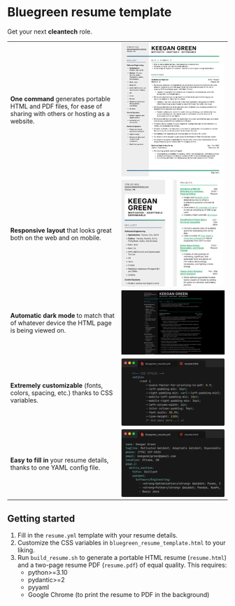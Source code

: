 # Bluegreen resume template

Get your next **cleantech** role.

|                                                                                                                 |                                                                                                       |
|-----------------------------------------------------------------------------------------------------------------|-------------------------------------------------------------------------------------------------------|
| **One command** generates portable HTML and PDF files, for ease of sharing with others or hosting as a website. | <img src="readme_assets/resume-1.png">                                                                |
| **Responsive layout** that looks great both on the web and on mobile.                                           | <img src="readme_assets/mobile_1.png" width="49%"> <img src="readme_assets/mobile_2.png" width="49%"> |
| **Automatic dark mode** to match that of whatever device the HTML page is being viewed on.                      | <img src="readme_assets/dark_mode.png">                                                               |
| **Extremely customizable** (fonts, colors, spacing, etc.) thanks to CSS variables.                              | <img src="readme_assets/css_variables_screenshot.png">                                                |
| **Easy to fill in** your resume details, thanks to one YAML config file.                                        | <img src="readme_assets/yml_screenshot.png">                                                          |

## Getting started

1. Fill in the `resume.yml` template with your resume details.
2. Customize the CSS variables in `bluegreen_resume_template.html` to your liking.
3. Run `build_resume.sh` to generate a portable HTML resume (`resume.html`) and a two-page resume PDF (`resume.pdf`) of equal quality. This requires:
   - python>=3.10
   - pydantic>=2
   - pyyaml
   - Google Chrome (to print the resume to PDF in the background)
